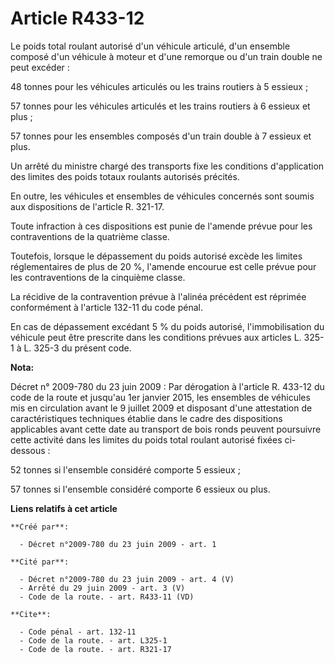 # Article R433-12

Le poids total roulant autorisé d'un véhicule articulé, d'un ensemble composé d'un véhicule à moteur et d'une remorque ou
d'un train double ne peut excéder : 

48 tonnes pour les véhicules articulés ou les trains routiers à 5 essieux ; 

57 tonnes pour les véhicules articulés et les trains routiers à 6 essieux et plus ; 

57 tonnes pour les ensembles composés d'un train double à 7 essieux et plus. 

Un arrêté du ministre chargé des transports fixe les conditions d'application des limites des poids totaux roulants autorisés
précités. 

En outre, les véhicules et ensembles de véhicules concernés sont soumis aux dispositions de l'article R. 321-17. 

Toute infraction à ces dispositions est punie de l'amende prévue pour les contraventions de la quatrième classe. 

Toutefois, lorsque le dépassement du poids autorisé excède les limites réglementaires de plus de 20 %, l'amende encourue est
celle prévue pour les contraventions de la cinquième classe. 

La récidive de la contravention prévue à l'alinéa précédent est réprimée conformément à l'article 132-11 du code pénal. 

En cas de dépassement excédant 5 % du poids autorisé, l'immobilisation du véhicule peut être prescrite dans les conditions
prévues aux articles L. 325-1 à L. 325-3 du présent code.

**Nota:**

Décret n° 2009-780 du 23 juin 2009 : Par dérogation à l'article R. 433-12 du code de la route et jusqu'au 1er janvier 2015,
les ensembles de véhicules mis en circulation avant le 9 juillet 2009 et disposant d'une attestation de caractéristiques
techniques établie dans le cadre des dispositions applicables avant cette date au transport de bois ronds peuvent poursuivre
cette activité dans les limites du poids total roulant autorisé fixées ci-dessous :

52 tonnes si l'ensemble considéré comporte 5 essieux ;

57 tonnes si l'ensemble considéré comporte 6 essieux ou plus.

**Liens relatifs à cet article**

	**Créé par**:

	  - Décret n°2009-780 du 23 juin 2009 - art. 1

	**Cité par**:

	  - Décret n°2009-780 du 23 juin 2009 - art. 4 (V)
	  - Arrêté du 29 juin 2009 - art. 3 (V)
	  - Code de la route. - art. R433-11 (VD)

	**Cite**:

	  - Code pénal - art. 132-11
	  - Code de la route. - art. L325-1
	  - Code de la route. - art. R321-17
